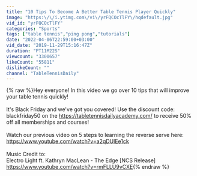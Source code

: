 ```yaml
---
title: "10 Tips To Become A Better Table Tennis Player Quickly"
image: "https:\/\/i.ytimg.com\/vi\/yrFQCOcTlFY\/hqdefault.jpg"
vid_id: "yrFQCOcTlFY"
categories: "Sports"
tags: ["table tennis","ping pong","tutorials"]
date: "2022-04-06T22:59:00+03:00"
vid_date: "2019-11-29T15:16:47Z"
duration: "PT11M22S"
viewcount: "3300657"
likeCount: "55811"
dislikeCount: ""
channel: "TableTennisDaily"
---
```

{% raw %}Hey everyone! In this video we go over 10 tips that will improve your table tennis quickly! <br /><br />It's Black Friday and we've got you covered! Use the discount code: blackfriday50 on the <a rel="nofollow" target="blank" href="https://tabletennisdailyacademy.com/">https://tabletennisdailyacademy.com/</a> to receive 50% off all memberships and courses!<br /><br />Watch our previous video on 5 steps to learning the reverse serve here: <a rel="nofollow" target="blank" href="https://www.youtube.com/watch?v=a2qDUlEe1ck">https://www.youtube.com/watch?v=a2qDUlEe1ck</a><br /><br />Music Credit to: <br />Electro Light ft. Kathryn MacLean - The Edge [NCS Release] <a rel="nofollow" target="blank" href="https://www.youtube.com/watch?v=rmFLLU9vCXE">https://www.youtube.com/watch?v=rmFLLU9vCXE</a>{% endraw %}
